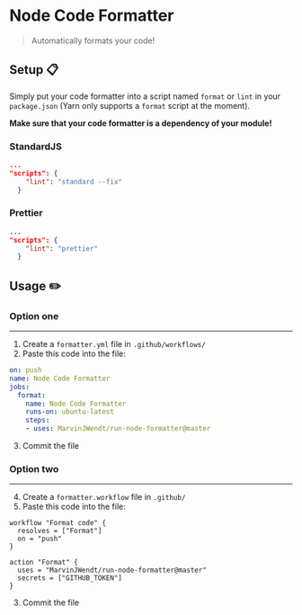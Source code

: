 # Node Code Formatter

> Automatically formats your code!

## Setup :clipboard:

Simply put your code formatter into a script named `format` or `lint` in your `package.json` (Yarn only supports a `format` script at the moment).

**Make sure that your code formatter is a dependency of your module!**

### StandardJS

```json
...
"scripts": {
    "lint": "standard --fix"
  }
```

### Prettier

```json
...
"scripts": {
    "lint": "prettier"
  }
```

## Usage :pencil2:

### Option one

---

1. Create a `formatter.yml` file in `.github/workflows/`
2. Paste this code into the file:

```yml
on: push
name: Node Code Formatter
jobs:
  format:
    name: Node Code Formatter
    runs-on: ubuntu-latest
    steps:
    - uses: MarvinJWendt/run-node-formatter@master
```

3. Commit the file

### Option two

---

4. Create a `formatter.workflow` file in `.github/`
5. Paste this code into the file: 
   
```workflow
workflow "Format code" {
  resolves = ["Format"]
  on = "push"
}

action "Format" {
  uses = "MarvinJWendt/run-node-formatter@master"
  secrets = ["GITHUB_TOKEN"]
}
```

3. Commit the file